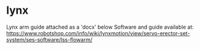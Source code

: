 # lynx
Lynx arm guide attached as a 'docx' below
Software and guide available at:
https://www.robotshop.com/info/wiki/lynxmotion/view/servo-erector-set-system/ses-software/lss-flowarm/
